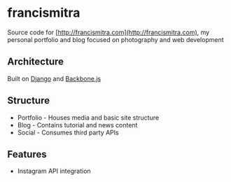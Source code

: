 francismitra
======

Source code for [http://francismitra.com](http://francismitra.com), my personal portfolio and blog focused on photography and web development

Architecture
-----
Built on [Django](https://www.djangoproject.com/) and [Backbone.js](http://backbonejs.org/)

Structure
----
* Portfolio - Houses media and basic site structure
* Blog - Contains tutorial and news content
* Social - Consumes third party APIs

Features
----
* Instagram API integration


